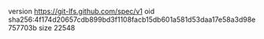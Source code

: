 version https://git-lfs.github.com/spec/v1
oid sha256:4f174d20657cdb899bd3f1108facb15db601a581d53daa17e58a3d98e757703b
size 22548
